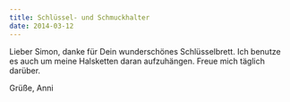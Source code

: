 ```yaml
---
title: Schlüssel- und Schmuckhalter
date: 2014-03-12
---
```


Lieber Simon, danke für Dein wunderschönes Schlüsselbrett. 
Ich benutze es auch um meine Halsketten daran aufzuhängen. 
Freue mich täglich darüber.

Grüße, Anni